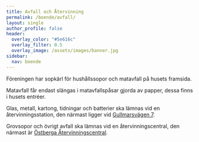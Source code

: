 ```yaml
---
title: Avfall och Återvinning
permalink: /boende/avfall/
layout: single
author_profile: false
header:
  overlay_color: "#5e616c"
  overlay_filter: 0.5
  overlay_image: /assets/images/banner.jpg
sidebar:
  nav: boende
---
```


Föreningen har sopkärl för hushållssopor och matavfall på husets framsida.

Matavfall får endast slängas i matavfallspåsar gjorda av papper, dessa finns i husets entréer.

Glas, metall, kartong, tidningar och batterier ska lämnas vid en återvinningsstation, den närmast ligger vid <a href="https://maps.app.goo.gl/7iYshj7yQVD8Zi5h8">Gullmarsvägen 7</a>.

Grovsopor och övrigt avfall ska lämnas vid en återvinningscentral, den närmast är <a href="https://maps.app.goo.gl/xCFyKr5F4rBdi2tg8">Östberga Återvinningscentral</a>. 